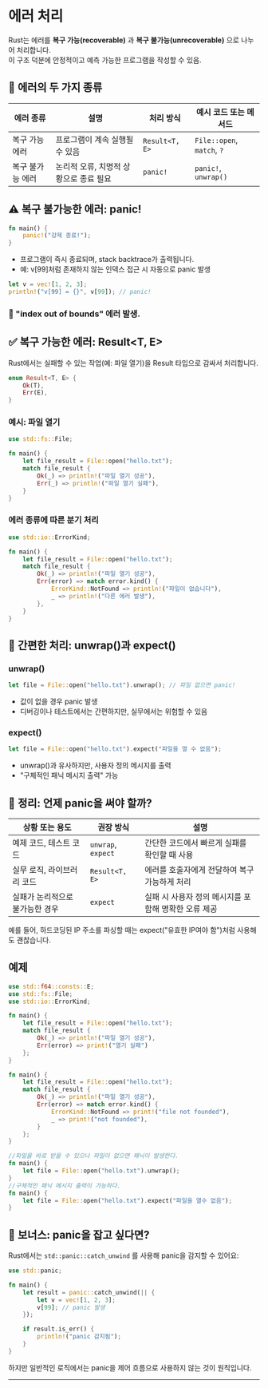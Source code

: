 # 에러 처리
Rust는 에러를 **복구 가능(recoverable)** 과 **복구 불가능(unrecoverable)** 으로 나누어 처리합니다.  
이 구조 덕분에 안정적이고 예측 가능한 프로그램을 작성할 수 있음.

## 🧭 에러의 두 가지 종류
| 에러 종류       | 설명                                | 처리 방식       | 예시 코드 또는 메서드       |
|----------------|-------------------------------------|----------------|-----------------------------|
| 복구 가능 에러 | 프로그램이 계속 실행될 수 있음       | `Result<T, E>` | `File::open`, `match`, `?` |
| 복구 불가능 에러 | 논리적 오류, 치명적 상황으로 종료 필요 | `panic!`       | `panic!`, `unwrap()`       |


## ⚠️ 복구 불가능한 에러: panic!
```rust
fn main() {
    panic!("강제 종료!");
}
```

- 프로그램이 즉시 종료되며, stack backtrace가 출력됩니다.
- 예: v[99]처럼 존재하지 않는 인덱스 접근 시 자동으로 panic 발생
```rust
let v = vec![1, 2, 3];
println!("v[99] = {}", v[99]); // panic!
```
### 📌 "index out of bounds" 에러 발생.

## ✅ 복구 가능한 에러: Result<T, E>
Rust에서는 실패할 수 있는 작업(예: 파일 열기)을 Result 타입으로 감싸서 처리합니다.
```rust
enum Result<T, E> {
    Ok(T),
    Err(E),
}
```

### 예시: 파일 열기
```rust
use std::fs::File;

fn main() {
    let file_result = File::open("hello.txt");
    match file_result {
        Ok(_) => println!("파일 열기 성공"),
        Err(_) => println!("파일 열기 실패"),
    }
}
```

### 에러 종류에 따른 분기 처리
```rust
use std::io::ErrorKind;

fn main() {
    let file_result = File::open("hello.txt");
    match file_result {
        Ok(_) => println!("파일 열기 성공"),
        Err(error) => match error.kind() {
            ErrorKind::NotFound => println!("파일이 없습니다"),
            _ => println!("다른 에러 발생"),
        },
    }
}
```



## 🧪 간편한 처리: unwrap()과 expect()
### unwrap()
```rust
let file = File::open("hello.txt").unwrap(); // 파일 없으면 panic!
```

- 값이 없을 경우 panic 발생
- 디버깅이나 테스트에서는 간편하지만, 실무에서는 위험할 수 있음

### expect()
```rust
let file = File::open("hello.txt").expect("파일을 열 수 없음");
```

- unwrap()과 유사하지만, 사용자 정의 메시지를 출력
- "구체적인 패닉 메시지 출력" 가능

## 🧠 정리: 언제 panic을 써야 할까?
| 상황 또는 용도               | 권장 방식            | 설명                                                  |
|-----------------------------|----------------------|-------------------------------------------------------|
| 예제 코드, 테스트 코드       | `unwrap`, `expect`   | 간단한 코드에서 빠르게 실패를 확인할 때 사용          |
| 실무 로직, 라이브러리 코드   | `Result<T, E>`       | 에러를 호출자에게 전달하여 복구 가능하게 처리         |
| 실패가 논리적으로 불가능한 경우 | `expect`             | 실패 시 사용자 정의 메시지를 포함해 명확한 오류 제공  |


예를 들어, 하드코딩된 IP 주소를 파싱할 때는 expect("유효한 IP여야 함")처럼 사용해도 괜찮습니다.


## 예제
```rust
use std::f64::consts::E;
use std::fs::File;
use std::io::ErrorKind;

fn main() {
    let file_result = File::open("hello.txt");
    match file_result {
        Ok(_) => println!("파일 열기 성공"),
        Err(error) => print!("열기 실패")
    };
}

fn main() {
    let file_result = File::open("hello.txt");
    match file_result {
        Ok(_) => println!("파일 열기 성공"),
        Err(error) => match error.kind() {
            ErrorKind::NotFound => print!("file not founded"),
            _ => print!("not founded"),
        }
    };
}

//파일을 바로 받을 수 있으나 파일이 없으면 패닉이 발생한다.
fn main() {
    let file = File::open("hello.txt").unwrap();
}
//구체적인 패닉 메시지 출력이 가능하다.
fn main() {
    let file = File::open("hello.txt").expect("파일을 열수 없음");
}

```


## 🔐 보너스: panic을 잡고 싶다면?
Rust에서는 `std::panic::catch_unwind` 를 사용해 panic을 감지할 수 있어요:
```rust
use std::panic;

fn main() {
    let result = panic::catch_unwind(|| {
        let v = vec![1, 2, 3];
        v[99]; // panic 발생
    });

    if result.is_err() {
        println!("panic 감지됨");
    }
}
```

하지만 일반적인 로직에서는 panic을 제어 흐름으로 사용하지 않는 것이 원칙입니다.

---

